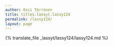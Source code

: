 ```yaml
---
author: Ossi Törrönen
title: titles.lassyt.lassy124
permalink: /lassy124/
layout: page
---
```

{% translate_file _lassyt/lassy124/lassy124.md %}